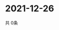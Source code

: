 # 2021-12-26
  共 0条

  <!-- BEGIN -->
  <!-- 最后更新时间Sun Dec 26 2021 18:04:43 GMT+0000 (Coordinated Universal Time) -->
  
  <!-- END -->
  
  